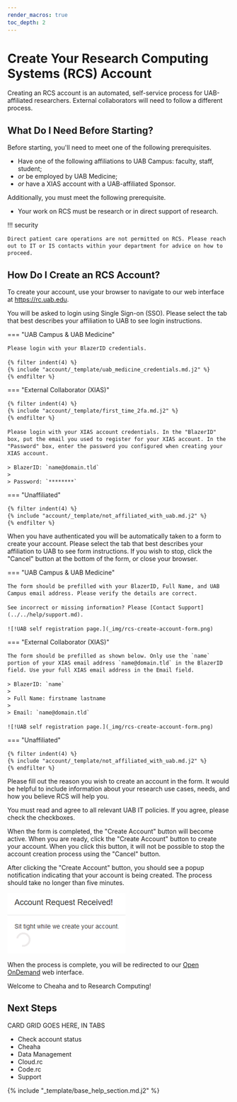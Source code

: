 ```yaml
---
render_macros: true
toc_depth: 2
---
```

# Create Your Research Computing Systems (RCS) Account

Creating an RCS account is an automated, self-service process for UAB-affiliated researchers. External collaborators will need to follow a different process.

## What Do I Need Before Starting?

Before starting, you'll need to meet one of the following prerequisites.

- Have one of the following affiliations to UAB Campus: faculty, staff, student;
- _or_ be employed by UAB Medicine;
- _or_ have a XIAS account with a UAB-affiliated Sponsor.

Additionally, you must meet the following prerequisite.

- Your work on RCS must be research or in direct support of research.

<!-- markdownlint-disable MD046 -->
!!! security

    Direct patient care operations are not permitted on RCS. Please reach out to IT or IS contacts within your department for advice on how to proceed.
<!-- markdownlint-enable MD046 -->

## How Do I Create an RCS Account?

To create your account, use your browser to navigate to our web interface at <https://rc.uab.edu>.

You will be asked to login using Single Sign-on (SSO). Please select the tab that best describes your affiliation to UAB to see login instructions.

<!-- markdownlint-disable MD046 -->
=== "UAB Campus & UAB Medicine"

    Please login with your BlazerID credentials.

    {% filter indent(4) %}
    {% include "account/_template/uab_medicine_credentials.md.j2" %}
    {% endfilter %}

=== "External Collaborator (XIAS)"

    {% filter indent(4) %}
    {% include "account/_template/first_time_2fa.md.j2" %}
    {% endfilter %}

    Please login with your XIAS account credentials. In the "BlazerID" box, put the email you used to register for your XIAS account. In the "Password" box, enter the password you configured when creating your XIAS account.

    > BlazerID: `name@domain.tld`
    >
    > Password: `********`

=== "Unaffiliated"

    {% filter indent(4) %}
    {% include "account/_template/not_affiliated_with_uab.md.j2" %}
    {% endfilter %}
<!-- markdownlint-enable MD046 -->

When you have authenticated you will be automatically taken to a form to create your account. Please select the tab that best describes your affiliation to UAB to see form instructions. If you wish to stop, click the "Cancel" button at the bottom of the form, or close your browser.

<!-- markdownlint-disable MD046 -->
=== "UAB Campus & UAB Medicine"

    The form should be prefilled with your BlazerID, Full Name, and UAB Campus email address. Please verify the details are correct.

    See incorrect or missing information? Please [Contact Support](../../help/support.md).

    ![!UAB self registration page.](_img/rcs-create-account-form.png)

=== "External Collaborator (XIAS)"

    The form should be prefilled as shown below. Only use the `name` portion of your XIAS email address `name@domain.tld` in the BlazerID field. Use your full XIAS email address in the Email field.

    > BlazerID: `name`
    >
    > Full Name: firstname lastname
    >
    > Email: `name@domain.tld`

    ![!UAB self registration page.](_img/rcs-create-account-form.png)

=== "Unaffiliated"

    {% filter indent(4) %}
    {% include "account/_template/not_affiliated_with_uab.md.j2" %}
    {% endfilter %}
<!-- markdownlint-enable MD046 -->

Please fill out the reason you wish to create an account in the form. It would be helpful to include information about your research use cases, needs, and how you believe RCS will help you.

You must read and agree to all relevant UAB IT policies. If you agree, please check the checkboxes.

When the form is completed, the "Create Account" button will become active. When you are ready, click the "Create Account" button to create your account. When you click this button, it will not be possible to stop the account creation process using the "Cancel" button.

After clicking the "Create Account" button, you should see a popup notification indicating that your account is being created. The process should take no longer than five minutes.

![!Account creation notification popup](_img/rcs-create-account-wait.png)

When the process is complete, you will be redirected to our [Open OnDemand](../../cheaha/open_ondemand/index.md) web interface.

Welcome to Cheaha and to Research Computing!

## Next Steps

CARD GRID GOES HERE, IN TABS

- Check account status
- Cheaha
- Data Management
- Cloud.rc
- Code.rc
- Support

{% include "_template/base_help_section.md.j2" %}

